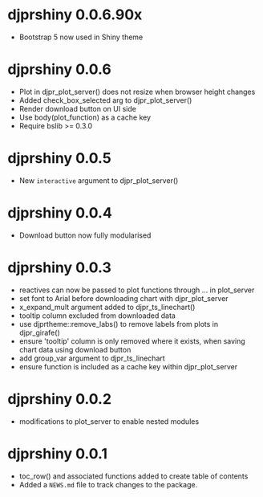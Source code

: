 # djprshiny 0.0.6.90x
* Bootstrap 5 now used in Shiny theme

# djprshiny 0.0.6
* Plot in djpr_plot_server() does not resize when browser height changes
* Added check_box_selected arg to djpr_plot_server()
* Render download button on UI side
* Use body(plot_function) as a cache key
* Require bslib >= 0.3.0

# djprshiny 0.0.5
* New `interactive` argument to djpr_plot_server()

# djprshiny 0.0.4
* Download button now fully modularised

# djprshiny 0.0.3
* reactives can now be passed to plot functions through ... in plot_server
* set font to Arial before downloading chart with djpr_plot_server
* x_expand_mult argument added to djpr_ts_linechart()
* tooltip column excluded from downloaded data
* use djprtheme::remove_labs() to remove labels from plots in djpr_girafe()
* ensure 'tooltip' column is only removed where it exists, when saving chart data
using download button
* add group_var argument to djpr_ts_linechart
* ensure function is included as a cache key within djpr_plot_server

# djprshiny 0.0.2
* modifications to plot_server to enable nested modules

# djprshiny 0.0.1

* toc_row() and associated functions added to create table of contents
* Added a `NEWS.md` file to track changes to the package.
